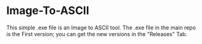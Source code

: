 # Image-To-ASCII
This simple .exe file is an Image to ASCII tool.
The .exe file in the main repo is the First version; you can get the new versions in the "Releases" Tab.

